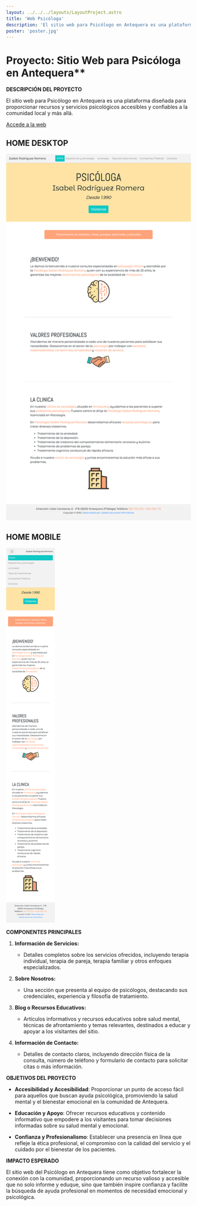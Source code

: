 ```yaml
---
layout: ../../../layouts/LayoutProject.astro
title: 'Web Psicóloga'
description: 'El sitio web para Psicólogo en Antequera es una plataforma diseñada para proporcionar recursos y servicios psicológicos accesibles y confiables a la comunidad local y más allá.'
poster: 'poster.jpg'
---
```


# Proyecto: Sitio Web para Psicóloga en Antequera**

**DESCRIPCIÓN DEL PROYECTO**

El sitio web para Psicólogo en Antequera es una plataforma diseñada para proporcionar recursos y servicios psicológicos accesibles y confiables a la comunidad local y más allá.

<a class="border-b-2 border-black border-bottom" href="https://www.psicologosantequera.com/" target="_blank">Accede a la web</a>

## HOME DESKTOP
![imagen](/src/pages/projects/project-5/desktop.png)

## HOME MOBILE
![imagen](/src/pages/projects/project-5/mobile.png)

**COMPONENTES PRINCIPALES**

1. **Información de Servicios:**
   - Detalles completos sobre los servicios ofrecidos, incluyendo terapia individual, terapia de pareja, terapia familiar y otros enfoques especializados.

2. **Sobre Nosotros:**
   - Una sección que presenta al equipo de psicólogos, destacando sus credenciales, experiencia y filosofía de tratamiento.

3. **Blog o Recursos Educativos:**
   - Artículos informativos y recursos educativos sobre salud mental, técnicas de afrontamiento y temas relevantes, destinados a educar y apoyar a los visitantes del sitio.

4. **Información de Contacto:**
   - Detalles de contacto claros, incluyendo dirección física de la consulta, número de teléfono y formulario de contacto para solicitar citas o más información.

**OBJETIVOS DEL PROYECTO**

- **Accesibilidad y Accesibilidad**: Proporcionar un punto de acceso fácil para aquellos que buscan ayuda psicológica, promoviendo la salud mental y el bienestar emocional en la comunidad de Antequera.

- **Educación y Apoyo**: Ofrecer recursos educativos y contenido informativo que empodere a los visitantes para tomar decisiones informadas sobre su salud mental y emocional.

- **Confianza y Profesionalismo**: Establecer una presencia en línea que refleje la ética profesional, el compromiso con la calidad del servicio y el cuidado por el bienestar de los pacientes.

**IMPACTO ESPERADO**

El sitio web del Psicólogo en Antequera tiene como objetivo fortalecer la conexión con la comunidad, proporcionando un recurso valioso y accesible que no solo informe y eduque, sino que también inspire confianza y facilite la búsqueda de ayuda profesional en momentos de necesidad emocional y psicológica.